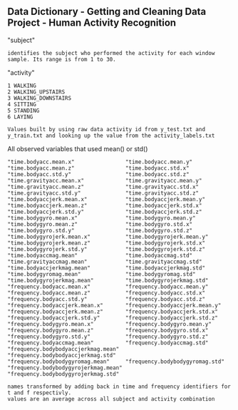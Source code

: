 ## Data Dictionary - Getting and Cleaning Data Project - Human Activity Recognition 

"subject"

    identifies the subject who performed the activity for each window sample. Its range is from 1 to 30. 

"activity"                          

    1 WALKING
    2 WALKING_UPSTAIRS
    3 WALKING_DOWNSTAIRS
    4 SITTING
    5 STANDING
    6 LAYING

    Values built by using raw data activity id from y_test.txt and y_train.txt and looking up the value from the activity_labels.txt
    
All observed variables that used mean() or std() 

    "time.bodyacc.mean.x"                "time.bodyacc.mean.y"               
    "time.bodyacc.mean.z"                "time.bodyacc.std.x"                
    "time.bodyacc.std.y"                 "time.bodyacc.std.z"                
    "time.gravityacc.mean.x"             "time.gravityacc.mean.y"            
    "time.gravityacc.mean.z"             "time.gravityacc.std.x"             
    "time.gravityacc.std.y"              "time.gravityacc.std.z"             
    "time.bodyaccjerk.mean.x"            "time.bodyaccjerk.mean.y"           
    "time.bodyaccjerk.mean.z"            "time.bodyaccjerk.std.x"            
    "time.bodyaccjerk.std.y"             "time.bodyaccjerk.std.z"            
    "time.bodygyro.mean.x"               "time.bodygyro.mean.y"              
    "time.bodygyro.mean.z"               "time.bodygyro.std.x"               
    "time.bodygyro.std.y"                "time.bodygyro.std.z"               
    "time.bodygyrojerk.mean.x"           "time.bodygyrojerk.mean.y"          
    "time.bodygyrojerk.mean.z"           "time.bodygyrojerk.std.x"           
    "time.bodygyrojerk.std.y"            "time.bodygyrojerk.std.z"           
    "time.bodyaccmag.mean"               "time.bodyaccmag.std"               
    "time.gravityaccmag.mean"            "time.gravityaccmag.std"            
    "time.bodyaccjerkmag.mean"           "time.bodyaccjerkmag.std"           
    "time.bodygyromag.mean"              "time.bodygyromag.std"              
    "time.bodygyrojerkmag.mean"          "time.bodygyrojerkmag.std"          
    "frequency.bodyacc.mean.x"           "frequency.bodyacc.mean.y"          
    "frequency.bodyacc.mean.z"           "frequency.bodyacc.std.x"           
    "frequency.bodyacc.std.y"            "frequency.bodyacc.std.z"           
    "frequency.bodyaccjerk.mean.x"       "frequency.bodyaccjerk.mean.y"      
    "frequency.bodyaccjerk.mean.z"       "frequency.bodyaccjerk.std.x"       
    "frequency.bodyaccjerk.std.y"        "frequency.bodyaccjerk.std.z"       
    "frequency.bodygyro.mean.x"          "frequency.bodygyro.mean.y"         
    "frequency.bodygyro.mean.z"          "frequency.bodygyro.std.x"          
    "frequency.bodygyro.std.y"           "frequency.bodygyro.std.z"          
    "frequency.bodyaccmag.mean"          "frequency.bodyaccmag.std"          
    "frequency.bodybodyaccjerkmag.mean"  "frequency.bodybodyaccjerkmag.std"  
    "frequency.bodybodygyromag.mean"     "frequency.bodybodygyromag.std"     
    "frequency.bodybodygyrojerkmag.mean" "frequency.bodybodygyrojerkmag.std"
    
    names transformed by adding back in time and frequency identifiers for t and f respectivly.  
    values are an average across all subject and activity combination 
